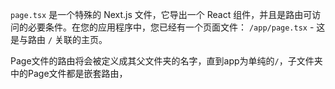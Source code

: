 
`page.tsx` 是一个特殊的 Next.js 文件，它导出一个 React 组件，并且是路由可访问的必要条件。在您的应用程序中，您已经有一个页面文件： `/app/page.tsx` - 这是与路由 `/` 关联的主页。

Page文件的路由将会被定义成其父文件夹的名字，直到app为单纯的`/`，子文件夹中的Page文件都是嵌套路由，